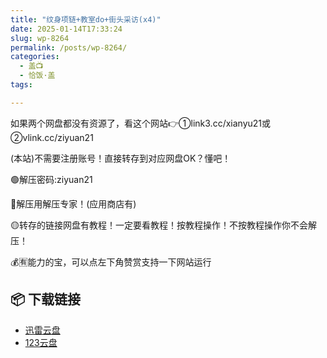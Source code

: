 ```yaml
---
title: "纹身项链+教室do+街头采访(x4)"
date: 2025-01-14T17:33:24
slug: wp-8264
permalink: /posts/wp-8264/
categories:
  - 盖📺
  - 恰饭·盖
tags:

---
```


如果两个网盘都没有资源了，看这个网站👉①link3.cc/xianyu21或②vlink.cc/ziyuan21

(本站)不需要注册账号！直接转存到对应网盘OK？懂吧！

🟢解压密码:ziyuan21

🔵解压用解压专家！(应用商店有)

🟡转存的链接网盘有教程！一定要看教程！按教程操作！不按教程操作你不会解压！

💰🈶能力的宝，可以点左下角赞赏支持一下网站运行

## 📦 下载链接
- [迅雷云盘](https://blziyuan21.com/pay-download/8264?key=dea9b819c1&down_id=0)
- [123云盘](https://blziyuan21.com/pay-download/8264?key=dea9b819c1&down_id=1)

